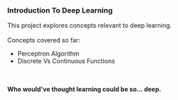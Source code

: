 ### Introduction To Deep Learning
This project explores concepts relevant to deep learning.<br><br>
Concepts covered so far:<br>
<ul>
<li>Perceptron Algorithm</li>
<li>Discrete Vs Continuous Functions</li>
</ul><br><br>
<b>Who would've thought learning could be so... deep.</b>
